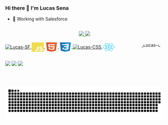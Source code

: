### Hi there 👋 I'm Lucas Sena

- 🔭 Working with Salesforce
##
<div align="center">
  <a href="https://github.com/lucassena3">
  <img height="180em" src="https://github-readme-stats-sigma-five.vercel.app/api?username=lucassena3&show_icons=true&theme=dark&include_all_commits=true&count_private=true"/>
  <img height="180em" src="https://github-readme-stats-sigma-five.vercel.app/api/top-langs/?username=lucassena3&layout=compact&langs_count=7&theme=dark"/>
</div>

</div>
<div style="display: inline_block"><br>
  <img align="center" alt="Lucas-SF" height="40" width="40" src="https://cdn.jsdelivr.net/gh/devicons/devicon/icons/salesforce/salesforce-original.svg" />
  <img align="center" alt="Lucas-Js" height="30" width="40" src="https://raw.githubusercontent.com/devicons/devicon/master/icons/javascript/javascript-plain.svg">
  <img align="center" alt="Lucas-HTML" height="30" width="40" src="https://raw.githubusercontent.com/devicons/devicon/master/icons/html5/html5-original.svg">
  <img align="center" alt="Lucas-CSS" height="30" width="40" src="https://raw.githubusercontent.com/devicons/devicon/master/icons/css3/css3-original.svg">
  <img align="center" alt="Lucas-CSS" height="30" width="40" src="https://cdn.jsdelivr.net/gh/devicons/devicon/icons/java/java-original.svg" />
  <img align="center" alt="Lucas-React" height="30" width="40" src="https://raw.githubusercontent.com/devicons/devicon/master/icons/react/react-original.svg">
  <img align="right" alt="Lucas-Gif" height="140" style="border-radius:50px;" src="https://media.giphy.com/media/qgQUggAC3Pfv687qPC/giphy.gif">
</div>

##

<div>
  <a href="https://www.linkedin.com/in/lucassena96" target="_blank"><img src="https://img.shields.io/badge/-LinkedIn-%230077B5?style=for-the-badge&logo=linkedin&logoColor=white" target="_blank"></a> 
  <a href = "mailto:lucas.souza@everymind.com.br"><img src="https://img.shields.io/badge/Microsoft_Outlook-0078D4?style=for-the-badge&logo=microsoft-outlook&logoColor=white" target="_blank"></a>
  <a href="https://instagram.com/lucassena96" target="_blank"><img src="https://img.shields.io/badge/-Instagram-%23E4405F?style=for-the-badge&logo=instagram&logoColor=white" target="_blank"></a>
  
  ![Snake animation](https://github.com/lucassena3/lucassena3/blob/output/github-contribution-grid-snake.svg)
  
</div>
